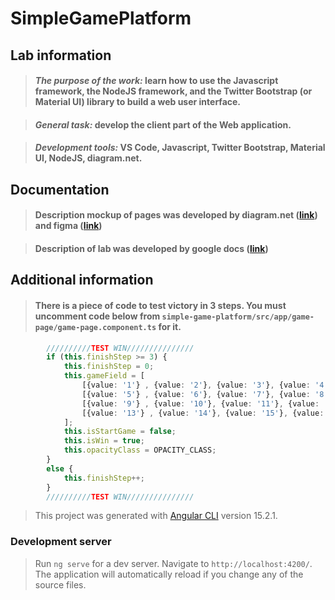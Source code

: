 # SimpleGamePlatform

## Lab information
>#### _The purpose of the work:_ learn how to use the Javascript framework, the NodeJS framework, and the Twitter Bootstrap (or Material UI) library to build a web user interface.

>#### _General task:_ develop the client part of the Web application.

>#### _Development tools:_ VS Code, Javascript, Twitter Bootstrap, Material UI, NodeJS, diagram.net.

## Documentation
>#### Description mockup of pages was developed by diagram.net ([link](https://app.diagrams.net/?mode=google&gfw=1#G15_n9h3q4Xvk0IAebAW-Hz3br2k6fS2Fr)) and figma ([link](https://www.figma.com/file/1onoj0JQquYlLwjXThJVEW/simple-game-platform?node-id=14%3A186&t=F6MEZLaoAXDD8Bwu-0))

>#### Description of lab was developed by google docs ([link](https://docs.google.com/document/d/1NgWbUEYJ2b5xpamVhvCZi6JI5QM_ohS76W5MUpyRwvw/))

## Additional information
>#### There is a piece of code to test victory in 3 steps. You must uncomment code below from `simple-game-platform/src/app/game-page/game-page.component.ts` for it.
```ts
        //////////TEST WIN///////////////
        if (this.finishStep >= 3) {
            this.finishStep = 0;
            this.gameField = [
                [{value: '1'} , {value: '2'}, {value: '3'}, {value: '4'} ],
                [{value: '5'} , {value: '6'}, {value: '7'}, {value: '8'} ],
                [{value: '9'} , {value: '10'}, {value: '11'}, {value: '12'} ],
                [{value: '13'} , {value: '14'}, {value: '15'}, {value: START_GAME_BUTTON, class: FONT_START_GAME_CLASS} ],
            ];
            this.isStartGame = false;
            this.isWin = true;
            this.opacityClass = OPACITY_CLASS;
        }
        else {
            this.finishStep++;
        }
        //////////TEST WIN///////////////
```


>This project was generated with [Angular CLI](https://github.com/angular/angular-cli) version 15.2.1.

### Development server

>Run `ng serve` for a dev server. Navigate to `http://localhost:4200/`. The application will automatically reload if you change any of the source files.
